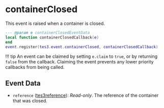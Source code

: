 <!---
	This file is autogenerated. Do not edit this file manually. Your changes will be ignored.
	More information: https://github.com/MWSE/MWSE/tree/master/docs
-->

# containerClosed

This event is raised when a container is closed.

```lua
--- @param e containerClosedEventData
local function containerClosedCallback(e)
end
event.register(tes3.event.containerClosed, containerClosedCallback)
```

!!! tip
	An event can be claimed by setting `e.claim` to `true`, or by returning `false` from the callback. Claiming the event prevents any lower priority callbacks from being called.

## Event Data

* `reference` ([tes3reference](../../types/tes3reference)): *Read-only*. The reference of the container that was closed.

